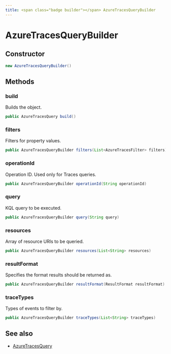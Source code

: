 ```yaml
---
title: <span class="badge builder"></span> AzureTracesQueryBuilder
---
```

# <span class="badge builder"></span> AzureTracesQueryBuilder

## Constructor

```java
new AzureTracesQueryBuilder()
```
## Methods

### <span class="badge object-method"></span> build

Builds the object.

```java
public AzureTracesQuery build()
```

### <span class="badge object-method"></span> filters

Filters for property values.

```java
public AzureTracesQueryBuilder filters(List<AzureTracesFilter> filters)
```

### <span class="badge object-method"></span> operationId

Operation ID. Used only for Traces queries.

```java
public AzureTracesQueryBuilder operationId(String operationId)
```

### <span class="badge object-method"></span> query

KQL query to be executed.

```java
public AzureTracesQueryBuilder query(String query)
```

### <span class="badge object-method"></span> resources

Array of resource URIs to be queried.

```java
public AzureTracesQueryBuilder resources(List<String> resources)
```

### <span class="badge object-method"></span> resultFormat

Specifies the format results should be returned as.

```java
public AzureTracesQueryBuilder resultFormat(ResultFormat resultFormat)
```

### <span class="badge object-method"></span> traceTypes

Types of events to filter by.

```java
public AzureTracesQueryBuilder traceTypes(List<String> traceTypes)
```

## See also

 * <span class="badge object-type-class"></span> [AzureTracesQuery](./object-AzureTracesQuery.md)
